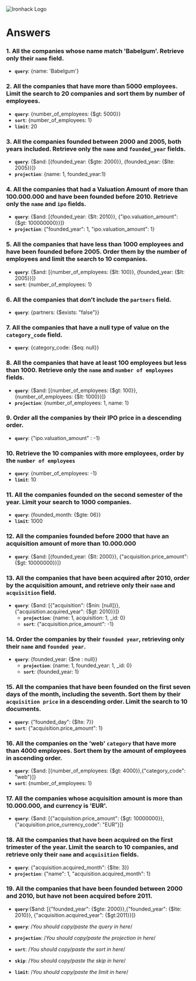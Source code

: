 ![Ironhack Logo](https://i.imgur.com/1QgrNNw.png)

# Answers

### 1. All the companies whose name match 'Babelgum'. Retrieve only their `name` field.

- **`query`**: {name: 'Babelgum'}

### 2. All the companies that have more than 5000 employees. Limit the search to 20 companies and sort them by **number of employees**.

- **`query`**: {number_of_employees: {\$gt: 5000}}
- **`sort`**: {number_of_employees: 1}
- **`limit`**: 20

### 3. All the companies founded between 2000 and 2005, both years included. Retrieve only the `name` and `founded_year` fields.

- **`query`**: {$and: [{founded_year: {$gte: 2000}}, {founded_year: {\$lte: 2005}}]}
- **`projection`**: {name: 1, founded_year:1}

### 4. All the companies that had a Valuation Amount of more than 100.000.000 and have been founded before 2010. Retrieve only the `name` and `ipo` fields.

- **`query`**: {$and: [{founded_year: {$lt: 2010}}, {"ipo.valuation_amount": {\$gt: 100000000}}]}
- **`projection`**: {"founded_year": 1, "ipo.valuation_amount": 1}

### 5. All the companies that have less than 1000 employees and have been founded before 2005. Order them by the number of employees and limit the search to 10 companies.

- **`query`**: {$and: [{number_of_employees: {$lt: 100}}, {founded_year: {\$lt: 2005}}]}
- **`sort`**: {number_of_employees: 1}

### 6. All the companies that don't include the `partners` field.

- **`query`**: {partners: {\$exists: "false"}}

### 7. All the companies that have a null type of value on the `category_code` field.

- **`query`**: {category_code: {\$eq: null}}

### 8. All the companies that have at least 100 employees but less than 1000. Retrieve only the `name` and `number of employees` fields.

- **`query`**: {$and: [{number_of_employees: {$gt: 100}}, {number_of_employees: {\$lt: 1000}}]}
- **`projection`**: {number_of_employees: 1, name: 1}

### 9. Order all the companies by their IPO price in a descending order.

- **`query`**: {"ipo.valuation_amount" : -1}

### 10. Retrieve the 10 companies with more employees, order by the `number of employees`

- **`query`**: {number_of_employees: -1}
- **`limit`**: 10

### 11. All the companies founded on the second semester of the year. Limit your search to 1000 companies.

- **`query`**: {founded_month: {\$gte: 06}}
- **`limit`**: 1000

### 12. All the companies founded before 2000 that have an acquisition amount of more than 10.000.000

- **`query`**: {$and: [{founded_year: {$lt: 2000}}, {"acquisition.price_amount": {\$gt: 10000000}}]}

### 13. All the companies that have been acquired after 2010, order by the acquisition amount, and retrieve only their `name` and `acquisition` field.

- **`query`**: {$and: [{"acquisition": {$nin: [null]}}, {"acquisition.acquired_year": {\$gt: 2010}}]}
  - **`projection`**: {name: 1, acquisition: 1, \_id: 0}
  - **`sort`**: {"acquisition.price_amount": -1}

### 14. Order the companies by their `founded year`, retrieving only their `name` and `founded year`.

- **`query`**: {founded_year: {\$ne : null}}
  - **`projection`**: {name: 1, founded_year: 1, \_id: 0}
  - **`sort`**: {founded_year: 1}

### 15. All the companies that have been founded on the first seven days of the month, including the seventh. Sort them by their `acquisition price` in a descending order. Limit the search to 10 documents.

- **`query`**: {"founded_day": {\$lte: 7}}
- **`sort`**: {"acquisition.price_amount": 1}

### 16. All the companies on the 'web' `category` that have more than 4000 employees. Sort them by the amount of employees in ascending order.

- **`query`**: {$and: [{number_of_employees: {$gt: 4000}},{"category_code": "web"}]}
- **`sort`**: {number_of_employees: 1}

### 17. All the companies whose acquisition amount is more than 10.000.000, and currency is 'EUR'.

- **`query`**: {$and: [{"acquisition.price_amount": {$gt: 10000000}}, {"acquisition.price_currency_code": "EUR"}]}

### 18. All the companies that have been acquired on the first trimester of the year. Limit the search to 10 companies, and retrieve only their `name` and `acquisition` fields.

- **`query`**: {"acquisition.acquired_month": {\$lte: 3}}
- **`projection`**: {"name": 1, "acquisition.acquired_month": 1}

### 19. All the companies that have been founded between 2000 and 2010, but have not been acquired before 2011.

- **`query`**:{$and: [{"founded_year": {$gte: 2000}},{"founded_year": {$lte: 2010}}, {"acquisition.acquired_year": {$gt:2011}}]}

- **`query`**: /_You should copy/paste the query in here_/
- **`projection`**: /_You should copy/paste the projection in here_/
- **`sort`**: /_You should copy/paste the sort in here_/
- **`skip`**: /_You should copy/paste the skip in here_/
- **`limit`**: /_You should copy/paste the limit in here_/
